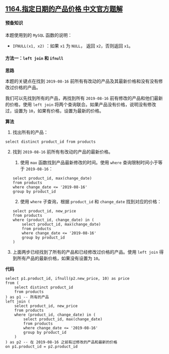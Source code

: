 ## [1164.指定日期的产品价格 中文官方题解](https://leetcode.cn/problems/product-price-at-a-given-date/solutions/100000/zhi-ding-ri-qi-de-chan-pin-jie-ge-by-leetcode-solu)

#### 预备知识

本题使用到的 `MySQL` 函数的说明：

- `IFNULL(x1, x2)` ：如果 `x1` 为 `NULL`， 返回 `x2`，否则返回 `x1`。

#### 方法一：`left join` 和 `ifnull`

**思路**

本题的关键点在找到 `2019-08-16` 前所有有改动的产品及其最新价格和没有没有修改过价格的产品。

我们可以先找到所有的产品，再找到所有 `2019-08-16` 前有修改的产品和他们最新的价格，使用 `left join` 将两个查询联合。如果产品没有价格，说明没有修改过，设置为 `10`，如果有价格，设置为最新的价格。

**算法**

1. 找出所有的产品：
```Mysql [ ]
select distinct product_id from products 
```
2. 找到 `2019-08-16` 前所有有改动的产品的最新价格。
    1. 使用 `max` 函数找到产品最新修改的时间。使用 `where` 查询限制时间小于等于 `2019-08-16`：
    
    ```Mysql [ ]
    select product_id, max(change_date)
    from products
    where change_date <= '2019-08-16'
    group by product_id
    ```
    2. 使用 `where` 子查询，根据 `product_id` 和 `change_date` 找到对应的价格：
    
    ```Mysql [ ]
    select product_id, new_price 
    from products
    where (product_id, change_date) in (
        select product_id, max(change_date)
        from products
        where change_date <= '2019-08-16'
        group by product_id
    )
    ```
3. 上面两步已经找到了所有的产品和已经修改过价格的产品。使用 `left join` 得到所有产品的最新价格，如果没有设置为 `10`。

**代码**

```Mysql [ ]
select p1.product_id, ifnull(p2.new_price, 10) as price
from (
    select distinct product_id
    from products
) as p1 -- 所有的产品
left join (
    select product_id, new_price 
    from products
    where (product_id, change_date) in (
        select product_id, max(change_date)
        from products
        where change_date <= '2019-08-16'
        group by product_id
    )
) as p2 -- 在 2019-08-16 之前有过修改的产品和最新的价格
on p1.product_id = p2.product_id
```